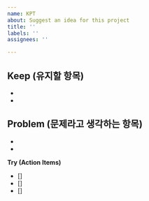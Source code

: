 ```yaml
---
name: KPT
about: Suggest an idea for this project
title: ''
labels: ''
assignees: ''

---
```


**Keep (유지할 항목)**
- 
-
-
**Problem (문제라고 생각하는 항목)**
-
-
-
**Try (Action Items)**
- []
- []
- []
